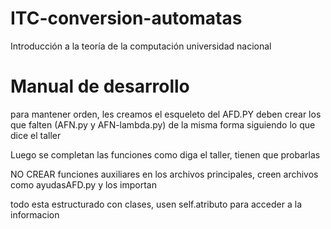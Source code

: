 # ITC-conversion-automatas
Introducción a la teoría de la computación universidad nacional 

# Manual de desarrollo
para mantener orden, les creamos el esqueleto del AFD.PY deben crear los que falten (AFN.py y AFN-lambda.py) de la misma forma siguiendo lo que dice el taller

Luego se completan las funciones como diga el taller, tienen que probarlas

NO CREAR funciones auxiliares en los archivos principales, creen archivos como ayudasAFD.py y los importan

todo esta estructurado con clases, usen self.atributo para acceder a la informacion
